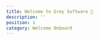 ```yaml
---
title: Welcome to Grey Software 🎉
description: ''
position: 1
category: Welcome Onboard
---
```


<the-header on-top="true" ></the-header>